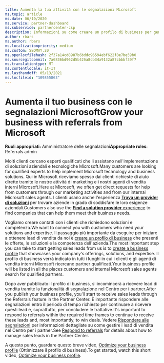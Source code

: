 ```yaml
---
title: Aumenta la tua attività con le segnalazioni Microsoft
ms.topic: article
ms.date: 06/19/2020
ms.service: partner-dashboard
ms.subservice: partnercenter-csp
description: Informazioni su come creare un profilo di business per generare lead di vendita tramite la funzionalità segnalazioni Partner Center e quindi per rispondere a queste segnalazioni.
author: rbars
ms.author: rbars
ms.localizationpriority: medium
ms.custom: SEOMAY.20
ms.openlocfilehash: 2f37a14cd8987b6bddc96594ebf622f8e7be59b0
ms.sourcegitcommit: 7a6836bd962d5b426a8cb34a9132a87cbbbf39f7
ms.translationtype: MT
ms.contentlocale: it-IT
ms.lasthandoff: 05/13/2021
ms.locfileid: "109855863"
---
```

# <a name="grow-your-business-with-referrals-from-microsoft"></a><span data-ttu-id="4a638-103">Aumenta il tuo business con le segnalazioni Microsoft</span><span class="sxs-lookup"><span data-stu-id="4a638-103">Grow your business with referrals from Microsoft</span></span>

<span data-ttu-id="4a638-104">**Ruoli appropriati:** Amministratore delle segnalazioni</span><span class="sxs-lookup"><span data-stu-id="4a638-104">**Appropriate roles**: Referrals admin</span></span>

<span data-ttu-id="4a638-105">Molti clienti cercano esperti qualificati che li assistano nell'implementazione di soluzioni aziendali e tecnologiche Microsoft.</span><span class="sxs-lookup"><span data-stu-id="4a638-105">Many customers are looking for qualified experts to help implement Microsoft technology and business solutions.</span></span> <span data-ttu-id="4a638-106">Qui in Microsoft riceviamo spesso dai clienti richieste di aiuto dirette tramite le nostre attività di marketing e i nostri agenti di vendita interni Microsoft.</span><span class="sxs-lookup"><span data-stu-id="4a638-106">Here at Microsoft, we often get direct requests for help from customers through our marketing activities and from our internal Microsoft sales agents.</span></span> <span data-ttu-id="4a638-107">I clienti usano anche l'esperienza [**Trova un provider di soluzioni**](https://www.microsoft.com/solution-providers/search) per trovare aziende in grado di soddisfare le loro esigenze aziendali.</span><span class="sxs-lookup"><span data-stu-id="4a638-107">Customers also use the [**Find a solution provider** experience](https://www.microsoft.com/solution-providers/search) to find companies that can help them meet their business needs.</span></span> 

<span data-ttu-id="4a638-108">Vogliamo creare contatti con i clienti che richiedono soluzioni e competenza.</span><span class="sxs-lookup"><span data-stu-id="4a638-108">We want to connect you with customers who need your solutions and expertise.</span></span> <span data-ttu-id="4a638-109">Il passaggio più importante da eseguire per iniziare a ottenere lead di vendita da noi è [creare un profilo di business](create-a-marketing-profile.md) che presenti le offerte, le soluzioni e la competenza dell'azienda.</span><span class="sxs-lookup"><span data-stu-id="4a638-109">The most important step you can take to start getting sales leads from us is to [create a business profile](create-a-marketing-profile.md) that showcases your company's offerings, solutions, and expertise.</span></span> <span data-ttu-id="4a638-110">Il profilo di business verrà indicato in tutti i luoghi in cui i clienti e gli agenti di vendita interni Microsoft ricercano partner qualificati.</span><span class="sxs-lookup"><span data-stu-id="4a638-110">Your business profile will be listed in all the places customers and internal Microsoft sales agents search for qualified partners.</span></span> 

 <span data-ttu-id="4a638-111">Dopo aver pubblicato il profilo di business, si incomincerà a ricevere lead di vendita tramite la funzionalità di segnalazione nel Centro per i partner.</span><span class="sxs-lookup"><span data-stu-id="4a638-111">After you publish your business profile, you'll start to receive sales leads through the Referrals feature in the Partner Center.</span></span> <span data-ttu-id="4a638-112">È importante rispondere alle segnalazioni entro il periodo di tempo richiesto per continuare a ricevere questi lead e, soprattutto, per concludere le trattative.</span><span class="sxs-lookup"><span data-stu-id="4a638-112">It's important to respond to referrals within the required time frames to continue to receive these leads and, most importantly, to win deals.</span></span> <span data-ttu-id="4a638-113">Vedere [Rispondere alle segnalazioni](manage-leads.md) per informazioni dettagliate su come gestire i lead di vendita nel Centro per i partner.</span><span class="sxs-lookup"><span data-stu-id="4a638-113">See [Respond to referrals](manage-leads.md) for details about how to manage sales leads in the Partner Center.</span></span>  


<span data-ttu-id="4a638-114">A questo punto, guardare questo breve video, [Optimize your business profile](https://player.vimeo.com/video/252788046) (Ottimizzare il profilo di business).</span><span class="sxs-lookup"><span data-stu-id="4a638-114">To get started, watch this short video, [Optimize your business profile](https://player.vimeo.com/video/252788046).</span></span>
